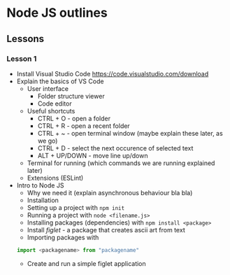 # Node JS outlines

## Lessons

### Lesson 1
- Install Visual Studio Code https://code.visualstudio.com/download
- Explain the basics of VS Code
	- User interface
		- Folder structure viewer
		- Code editor
	- Useful shortcuts
		- CTRL + O - open a folder
		- CTRL + R - open a recent folder
		- CTRL + ~ - open terminal window
		(maybe explain these later, as we go)
		- CTRL + D - select the next occurence of selected text
		- ALT + UP/DOWN - move line up/down
	- Terminal for running (which commands we are running explained later)
	- Extensions (ESLint)
- Intro to Node JS
	- Why we need it (explain asynchronous behaviour bla bla)
	- Installation
	- Setting up a project with `npm init`
	- Running a project with `node <filename.js>`
	- Installing packages (dependencies) with `npm install <package>`
	- Install *figlet* - a package that creates ascii art from text
	- Importing packages with
	```javascript
	import <packagename> from "packagename"
	```
	- Create and run a simple figlet application